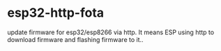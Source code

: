 # esp32-http-fota
update firmware for esp32/esp8266 via http. It means ESP using http to download firmware and flashing firmware to it..
